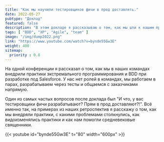 ```yaml
---
title: "Как мы научили тестировщиков фичи в прод доставлять."
date: 2022-05-27
pubtype: "Доклад"
featured: false
description: "В этом докладе я рассказываю о том, как мы шли к нашим процессам, основанным на XP + BDD."
tags: [ "BDD", "XP", "Agile", "team" ]
image: "/img/dump2022.png"
link: "https://www.youtube.com/watch?v=bynde55Gw3E"
weight: 400
sitemap:
  priority : 0.8
---
```


На одной конференции я рассказал о том, как мы в наших командах внедрили практики экстремального программирования и BDD при разработке под Salesforce. У нас нет ролей в командах, мы работаем в парах, разрабатываем через тесты и общаемся с заказчиками напрямую.

Один из самых частых вопросов после доклада был "И что, у вас тестировщики фичи разрабатывают? Прям в прод доставляют?!". Всё именно так, на примерах из наших ретроспектив я расскажу о том, как мы внедряли практики, с какими проблемами столкнулись, как видоизменялись практики и как нам помогли средневековые священники.

{{< youtube id="bynde55Gw3E" t="80" width="600px" >}}
